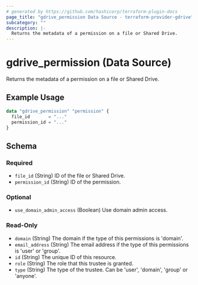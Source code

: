 ```yaml
---
# generated by https://github.com/hashicorp/terraform-plugin-docs
page_title: "gdrive_permission Data Source - terraform-provider-gdrive"
subcategory: ""
description: |-
  Returns the metadata of a permission on a file or Shared Drive.
---
```


# gdrive_permission (Data Source)

Returns the metadata of a permission on a file or Shared Drive.

## Example Usage

```terraform
data "gdrive_permission" "permission" {
  file_id       = "..."
  permission_id = "..."
}
```

<!-- schema generated by tfplugindocs -->
## Schema

### Required

- `file_id` (String) ID of the file or Shared Drive.
- `permission_id` (String) ID of the permission.

### Optional

- `use_domain_admin_access` (Boolean) Use domain admin access.

### Read-Only

- `domain` (String) The domain if the type of this permissions is 'domain'.
- `email_address` (String) The email address if the type of this permissions is 'user' or 'group'.
- `id` (String) The unique ID of this resource.
- `role` (String) The role that this trustee is granted.
- `type` (String) The type of the trustee. Can be 'user', 'domain', 'group' or 'anyone'.
